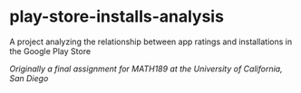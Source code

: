 # play-store-installs-analysis
A project analyzing the relationship between app ratings and installations in the Google Play Store

*Originally a final assignment for MATH189 at the University of California, San Diego*
